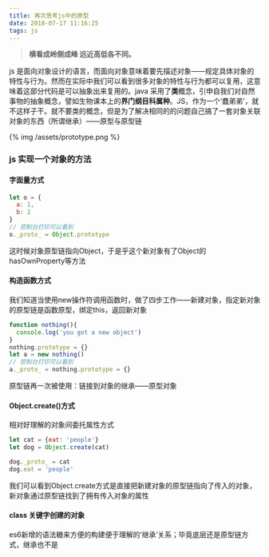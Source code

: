```yaml
---
title: 再次思考js中的原型
date: 2018-07-17 11:16:25
tags: js
---
```


> **横看成岭侧成峰 远近高低各不同。**

js 是面向对象设计的语言，而面向对象意味着要先描述对象——规定具体对象的特性与行为。然而在实际中我们可以看到很多对象的特性与行为都可以复用，这意味着这部分代码是可以抽象出来复用的。java 采用了**类**概念，引申自我们对自然事物的抽象概念，譬如生物课本上的**界门纲目科属种**。JS，作为一个‘蠢弟弟’，就不这样子干。就不要类的概念，但是为了解决相同的的问题自己搞了一套对象关联对象的东西（所谓继承）——原型与原型链

<!-- more -->

{% img /assets/prototype.png %}

### js 实现一个对象的方法

#### 字面量方式

```js
let o = {
  a: 1,
  b: 2
}
// 控制台打印可以看到
o._proto_ = Object.prototype
```
这时候对象原型链指向Object，于是乎这个新对象有了Object的hasOwnProperty等方法

#### 构造函数方式

我们知道当使用new操作符调用函数时，做了四步工作——新建对象，指定新对象的原型链是函数原型，绑定this，返回新对象

```js
function nothing(){
  console.log('you got a new object')
}
nothing.prototype = {}
let a = new nothing()
// 控制台打印可以看到
a._proto_ = nothing.prototype = {}
```
原型链再一次被使用：链接到对象的继承——原型对象

#### Object.create()方式

相对好理解的对象间委托属性方式
```js
let cat = {eat: 'people'}
let dog = Object.create(cat)

dog._proto_ = cat
dog.eat = 'people'
```
我们可以看到Object.create方式是直接把新建对象的原型链指向了传入的对象，新对象通过原型链找到了拥有传入对象的属性

#### class 关键字创建的对象

es6新增的语法糖来方便的构建便于理解的‘继承’关系；毕竟底层还是原型链方式，继承也不是


